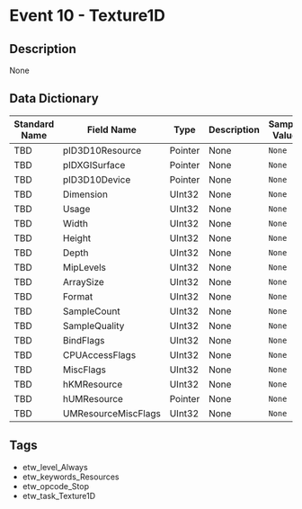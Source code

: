 # Event 10 - Texture1D

## Description
None

## Data Dictionary
|Standard Name|Field Name|Type|Description|Sample Value|
|---|---|---|---|---|
|TBD|pID3D10Resource|Pointer|None|`None`|
|TBD|pIDXGISurface|Pointer|None|`None`|
|TBD|pID3D10Device|Pointer|None|`None`|
|TBD|Dimension|UInt32|None|`None`|
|TBD|Usage|UInt32|None|`None`|
|TBD|Width|UInt32|None|`None`|
|TBD|Height|UInt32|None|`None`|
|TBD|Depth|UInt32|None|`None`|
|TBD|MipLevels|UInt32|None|`None`|
|TBD|ArraySize|UInt32|None|`None`|
|TBD|Format|UInt32|None|`None`|
|TBD|SampleCount|UInt32|None|`None`|
|TBD|SampleQuality|UInt32|None|`None`|
|TBD|BindFlags|UInt32|None|`None`|
|TBD|CPUAccessFlags|UInt32|None|`None`|
|TBD|MiscFlags|UInt32|None|`None`|
|TBD|hKMResource|UInt32|None|`None`|
|TBD|hUMResource|Pointer|None|`None`|
|TBD|UMResourceMiscFlags|UInt32|None|`None`|

## Tags
* etw_level_Always
* etw_keywords_Resources
* etw_opcode_Stop
* etw_task_Texture1D